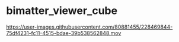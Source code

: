 # bimatter_viewer_cube

https://user-images.githubusercontent.com/80881455/228469844-75df4231-fc11-4515-bdae-39b538562848.mov

